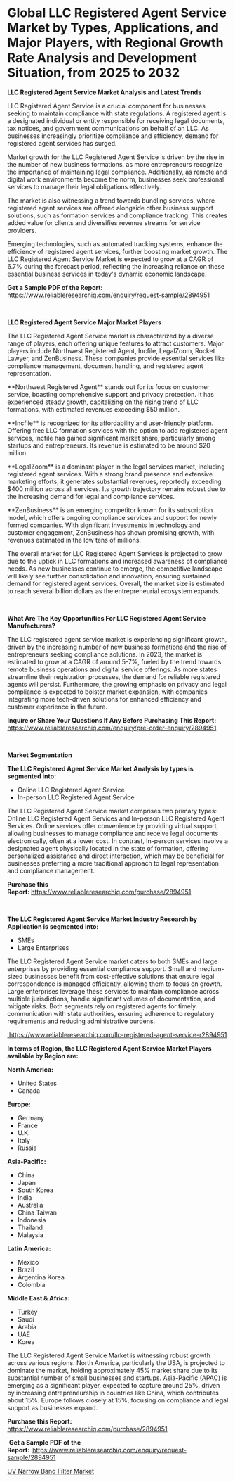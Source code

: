<p><h1>Global LLC Registered Agent Service Market by Types, Applications, and Major Players, with Regional Growth Rate Analysis and Development Situation, from 2025 to 2032</h1></p><p><strong>LLC Registered Agent Service Market Analysis and Latest Trends</strong></p>
<p><p>LLC Registered Agent Service is a crucial component for businesses seeking to maintain compliance with state regulations. A registered agent is a designated individual or entity responsible for receiving legal documents, tax notices, and government communications on behalf of an LLC. As businesses increasingly prioritize compliance and efficiency, demand for registered agent services has surged.</p><p>Market growth for the LLC Registered Agent Service is driven by the rise in the number of new business formations, as more entrepreneurs recognize the importance of maintaining legal compliance. Additionally, as remote and digital work environments become the norm, businesses seek professional services to manage their legal obligations effectively.</p><p>The market is also witnessing a trend towards bundling services, where registered agent services are offered alongside other business support solutions, such as formation services and compliance tracking. This creates added value for clients and diversifies revenue streams for service providers.</p><p>Emerging technologies, such as automated tracking systems, enhance the efficiency of registered agent services, further boosting market growth. The LLC Registered Agent Service Market is expected to grow at a CAGR of 6.7% during the forecast period, reflecting the increasing reliance on these essential business services in today's dynamic economic landscape.</p></p>
<p><strong>Get a Sample PDF of the Report:&nbsp;</strong> <a href="https://www.reliableresearchiq.com/enquiry/request-sample/2894951?utm_campaign=3116&utm_medium=2&utm_source=Github&utm_content=ia&utm_term=15032025&utm_id=llc-registered-agent-service">https://www.reliableresearchiq.com/enquiry/request-sample/2894951</a></p>
<p>&nbsp;</p>
<p><strong>LLC Registered Agent Service Major Market Players</strong></p>
<p><p>The LLC Registered Agent Service market is characterized by a diverse range of players, each offering unique features to attract customers. Major players include Northwest Registered Agent, Incfile, LegalZoom, Rocket Lawyer, and ZenBusiness. These companies provide essential services like compliance management, document handling, and registered agent representation.</p><p>**Northwest Registered Agent** stands out for its focus on customer service, boasting comprehensive support and privacy protection. It has experienced steady growth, capitalizing on the rising trend of LLC formations, with estimated revenues exceeding $50 million.</p><p>**Incfile** is recognized for its affordability and user-friendly platform. Offering free LLC formation services with the option to add registered agent services, Incfile has gained significant market share, particularly among startups and entrepreneurs. Its revenue is estimated to be around $20 million.</p><p>**LegalZoom** is a dominant player in the legal services market, including registered agent services. With a strong brand presence and extensive marketing efforts, it generates substantial revenues, reportedly exceeding $400 million across all services. Its growth trajectory remains robust due to the increasing demand for legal and compliance services.</p><p>**ZenBusiness** is an emerging competitor known for its subscription model, which offers ongoing compliance services and support for newly formed companies. With significant investments in technology and customer engagement, ZenBusiness has shown promising growth, with revenues estimated in the low tens of millions.</p><p>The overall market for LLC Registered Agent Services is projected to grow due to the uptick in LLC formations and increased awareness of compliance needs. As new businesses continue to emerge, the competitive landscape will likely see further consolidation and innovation, ensuring sustained demand for registered agent services. Overall, the market size is estimated to reach several billion dollars as the entrepreneurial ecosystem expands.</p></p>
<p>&nbsp;</p>
<p><strong>What Are The Key Opportunities For LLC Registered Agent Service Manufacturers?</strong></p>
<p><p>The LLC registered agent service market is experiencing significant growth, driven by the increasing number of new business formations and the rise of entrepreneurs seeking compliance solutions. In 2023, the market is estimated to grow at a CAGR of around 5-7%, fueled by the trend towards remote business operations and digital service offerings. As more states streamline their registration processes, the demand for reliable registered agents will persist. Furthermore, the growing emphasis on privacy and legal compliance is expected to bolster market expansion, with companies integrating more tech-driven solutions for enhanced efficiency and customer experience in the future.</p></p>
<p><strong>Inquire or Share Your Questions If Any Before Purchasing This Report:</strong> <a href="https://www.reliableresearchiq.com/enquiry/pre-order-enquiry/2894951?utm_campaign=3116&utm_medium=2&utm_source=Github&utm_content=ia&utm_term=15032025&utm_id=llc-registered-agent-service">https://www.reliableresearchiq.com/enquiry/pre-order-enquiry/2894951</a></p>
<p>&nbsp;</p>
<p><strong>Market Segmentation</strong></p>
<p><strong>The LLC Registered Agent Service Market Analysis by types is segmented into:</strong></p>
<p><ul><li>Online LLC Registered Agent Service</li><li>In-person LLC Registered Agent Service</li></ul></p>
<p><p>The LLC Registered Agent Service market comprises two primary types: Online LLC Registered Agent Services and In-person LLC Registered Agent Services. Online services offer convenience by providing virtual support, allowing businesses to manage compliance and receive legal documents electronically, often at a lower cost. In contrast, In-person services involve a designated agent physically located in the state of formation, offering personalized assistance and direct interaction, which may be beneficial for businesses preferring a more traditional approach to legal representation and compliance management.</p></p>
<p><strong>Purchase this Report:&nbsp;</strong><a href="https://www.reliableresearchiq.com/purchase/2894951?utm_campaign=3116&utm_medium=2&utm_source=Github&utm_content=ia&utm_term=15032025&utm_id=llc-registered-agent-service">https://www.reliableresearchiq.com/purchase/2894951</a></p>
<p>&nbsp;</p>
<p><strong>The LLC Registered Agent Service Market Industry Research by Application is segmented into:</strong></p>
<p><ul><li>SMEs</li><li>Large Enterprises</li></ul></p>
<p><p>The LLC Registered Agent Service market caters to both SMEs and large enterprises by providing essential compliance support. Small and medium-sized businesses benefit from cost-effective solutions that ensure legal correspondence is managed efficiently, allowing them to focus on growth. Large enterprises leverage these services to maintain compliance across multiple jurisdictions, handle significant volumes of documentation, and mitigate risks. Both segments rely on registered agents for timely communication with state authorities, ensuring adherence to regulatory requirements and reducing administrative burdens.</p></p>
<p><a href="https://www.reliableresearchiq.com/llc-registered-agent-service-r2894951?utm_campaign=3116&utm_medium=2&utm_source=Github&utm_content=ia&utm_term=15032025&utm_id=llc-registered-agent-service">&nbsp;https://www.reliableresearchiq.com/llc-registered-agent-service-r2894951</a></p>
<p><strong>In terms of Region, the LLC Registered Agent Service Market Players available by Region are:</strong></p>
<p>
    <p> <strong> North America: </strong>
        <ul>
            <li>United States</li>
            <li>Canada</li>
        </ul>
        </p> 
    <p> <strong> Europe: </strong>
        <ul>
            <li>Germany</li>
            <li>France</li>
            <li>U.K.</li>
            <li>Italy</li>
            <li>Russia</li>
        </ul>
        </p> 
    <p> <strong> Asia-Pacific: </strong>
        <ul>
            <li>China</li>
            <li>Japan</li>
            <li>South Korea</li>
            <li>India</li>
            <li>Australia</li>
            <li>China Taiwan</li>
            <li>Indonesia</li>
            <li>Thailand</li>
            <li>Malaysia</li>
        </ul>
        </p> 
    <p> <strong> Latin America: </strong>
        <ul>
            <li>Mexico</li>
            <li>Brazil</li>
            <li>Argentina Korea</li>
            <li>Colombia</li>
        </ul>
        </p> 
    <p> <strong> Middle East & Africa: </strong>
        <ul>
            <li>Turkey</li>
            <li>Saudi</li>
            <li>Arabia</li>
            <li>UAE</li>
            <li>Korea</li>
        </ul>
    </p>
    </p>
<p><p>The LLC Registered Agent Service Market is witnessing robust growth across various regions. North America, particularly the USA, is projected to dominate the market, holding approximately 45% market share due to its substantial number of small businesses and startups. Asia-Pacific (APAC) is emerging as a significant player, expected to capture around 25%, driven by increasing entrepreneurship in countries like China, which contributes about 15%. Europe follows closely at 15%, focusing on compliance and legal support as businesses expand.</p></p>
<p><strong>Purchase this Report: </strong><a href="https://www.reliableresearchiq.com/purchase/2894951?utm_campaign=3116&utm_medium=2&utm_source=Github&utm_content=ia&utm_term=15032025&utm_id=llc-registered-agent-service">https://www.reliableresearchiq.com/purchase/2894951</a></p>
<p>&nbsp;<strong>Get a Sample PDF of the Report:&nbsp;&nbsp;</strong><a href="https://www.reliableresearchiq.com/enquiry/request-sample/2894951?utm_campaign=3116&utm_medium=2&utm_source=Github&utm_content=ia&utm_term=15032025&utm_id=llc-registered-agent-service">https://www.reliableresearchiq.com/enquiry/request-sample/2894951</a></p>
<p><strong></strong></p>
<p><p><a href="https://github.com/ziwersekos/Market-Research-Report-List-1/blob/main/uv-narrow-band-filter-market.md?utm_campaign=3116&utm_medium=2&utm_source=Github&utm_content=ia&utm_term=15032025&utm_id=llc-registered-agent-service">UV Narrow Band Filter Market</a></p></p>